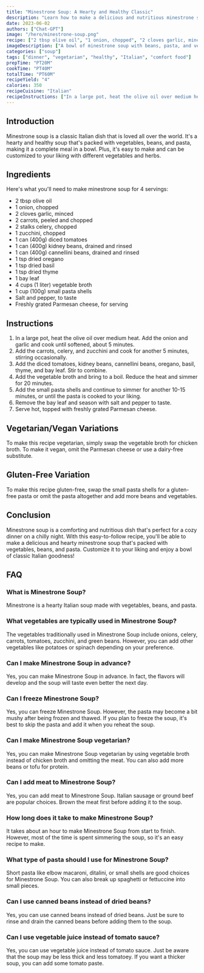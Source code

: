 ```yaml
---
title: "Minestrone Soup: A Hearty and Healthy Classic"
description: "Learn how to make a delicious and nutritious minestrone soup with this easy-to-follow recipe. Packed with vegetables, beans, and pasta, this classic Italian soup is perfect for a cozy dinner on a chilly night."
date: 2023-06-02
authors: ["Chat-GPT"]
image: "/hero/minestrone-soup.png"
recipe: ["2 tbsp olive oil", "1 onion, chopped", "2 cloves garlic, minced", "2 carrots, peeled and chopped", "2 stalks celery, chopped", "1 zucchini, chopped", "1 can (400g) diced tomatoes", "1 can (400g) kidney beans, drained and rinsed", "1 can (400g) cannellini beans, drained and rinsed", "1 tsp dried oregano", "1 tsp dried basil", "1 tsp dried thyme", "1 bay leaf", "4 cups (1 liter) vegetable broth", "1 cup (100g) small pasta shells", "Salt and pepper, to taste", "Freshly grated Parmesan cheese, for serving"]
imageDescription: ["A bowl of minestrone soup with beans, pasta, and vegetables"]
categories: ["soup"]
tags: ["dinner", "vegetarian", "healthy", "Italian", "comfort food"]
prepTime: "PT20M"
cookTime: "PT40M"
totalTime: "PT60M"
recipeYield: "4"
calories: 350
recipeCuisine: "Italian"
recipeInstructions: ["In a large pot, heat the olive oil over medium heat. Add the onion and garlic and cook until softened, about 5 minutes.", "Add the carrots, celery, and zucchini and cook for another 5 minutes, stirring occasionally.", "Add the diced tomatoes, kidney beans, cannellini beans, oregano, basil, thyme, and bay leaf. Stir to combine.", "Add the vegetable broth and bring to a boil. Reduce the heat and simmer for 20 minutes.", "Add the small pasta shells and continue to simmer for another 10-15 minutes, or until the pasta is cooked to your liking.", "Remove the bay leaf and season with salt and pepper to taste.", "Serve hot, topped with freshly grated Parmesan cheese."]
---
```


## Introduction

Minestrone soup is a classic Italian dish that is loved all over the world. It's a hearty and healthy soup that's packed with vegetables, beans, and pasta, making it a complete meal in a bowl. Plus, it's easy to make and can be customized to your liking with different vegetables and herbs.

## Ingredients

Here's what you'll need to make minestrone soup for 4 servings:

- 2 tbsp olive oil
- 1 onion, chopped
- 2 cloves garlic, minced
- 2 carrots, peeled and chopped
- 2 stalks celery, chopped
- 1 zucchini, chopped
- 1 can (400g) diced tomatoes
- 1 can (400g) kidney beans, drained and rinsed
- 1 can (400g) cannellini beans, drained and rinsed
- 1 tsp dried oregano
- 1 tsp dried basil
- 1 tsp dried thyme
- 1 bay leaf
- 4 cups (1 liter) vegetable broth
- 1 cup (100g) small pasta shells
- Salt and pepper, to taste
- Freshly grated Parmesan cheese, for serving

## Instructions

1. In a large pot, heat the olive oil over medium heat. Add the onion and garlic and cook until softened, about 5 minutes.
2. Add the carrots, celery, and zucchini and cook for another 5 minutes, stirring occasionally.
3. Add the diced tomatoes, kidney beans, cannellini beans, oregano, basil, thyme, and bay leaf. Stir to combine.
4. Add the vegetable broth and bring to a boil. Reduce the heat and simmer for 20 minutes.
5. Add the small pasta shells and continue to simmer for another 10-15 minutes, or until the pasta is cooked to your liking.
6. Remove the bay leaf and season with salt and pepper to taste.
7. Serve hot, topped with freshly grated Parmesan cheese.

## Vegetarian/Vegan Variations

To make this recipe vegetarian, simply swap the vegetable broth for chicken broth. To make it vegan, omit the Parmesan cheese or use a dairy-free substitute.

## Gluten-Free Variation

To make this recipe gluten-free, swap the small pasta shells for a gluten-free pasta or omit the pasta altogether and add more beans and vegetables.

## Conclusion

Minestrone soup is a comforting and nutritious dish that's perfect for a cozy dinner on a chilly night. With this easy-to-follow recipe, you'll be able to make a delicious and hearty minestrone soup that's packed with vegetables, beans, and pasta. Customize it to your liking and enjoy a bowl of classic Italian goodness!

## FAQ

### What is Minestrone Soup?

Minestrone is a hearty Italian soup made with vegetables, beans, and pasta.

### What vegetables are typically used in Minestrone Soup?

The vegetables traditionally used in Minestrone Soup include onions, celery, carrots, tomatoes, zucchini, and green beans. However, you can add other vegetables like potatoes or spinach depending on your preference.

### Can I make Minestrone Soup in advance?

Yes, you can make Minestrone Soup in advance. In fact, the flavors will develop and the soup will taste even better the next day.

### Can I freeze Minestrone Soup?

Yes, you can freeze Minestrone Soup. However, the pasta may become a bit mushy after being frozen and thawed. If you plan to freeze the soup, it's best to skip the pasta and add it when you reheat the soup.

### Can I make Minestrone Soup vegetarian?

Yes, you can make Minestrone Soup vegetarian by using vegetable broth instead of chicken broth and omitting the meat. You can also add more beans or tofu for protein.

### Can I add meat to Minestrone Soup?

Yes, you can add meat to Minestrone Soup. Italian sausage or ground beef are popular choices. Brown the meat first before adding it to the soup.

### How long does it take to make Minestrone Soup?

It takes about an hour to make Minestrone Soup from start to finish. However, most of the time is spent simmering the soup, so it's an easy recipe to make.

### What type of pasta should I use for Minestrone Soup?

Short pasta like elbow macaroni, ditalini, or small shells are good choices for Minestrone Soup. You can also break up spaghetti or fettuccine into small pieces.

### Can I use canned beans instead of dried beans?

Yes, you can use canned beans instead of dried beans. Just be sure to rinse and drain the canned beans before adding them to the soup.

### Can I use vegetable juice instead of tomato sauce?

Yes, you can use vegetable juice instead of tomato sauce. Just be aware that the soup may be less thick and less tomatoey. If you want a thicker soup, you can add some tomato paste.